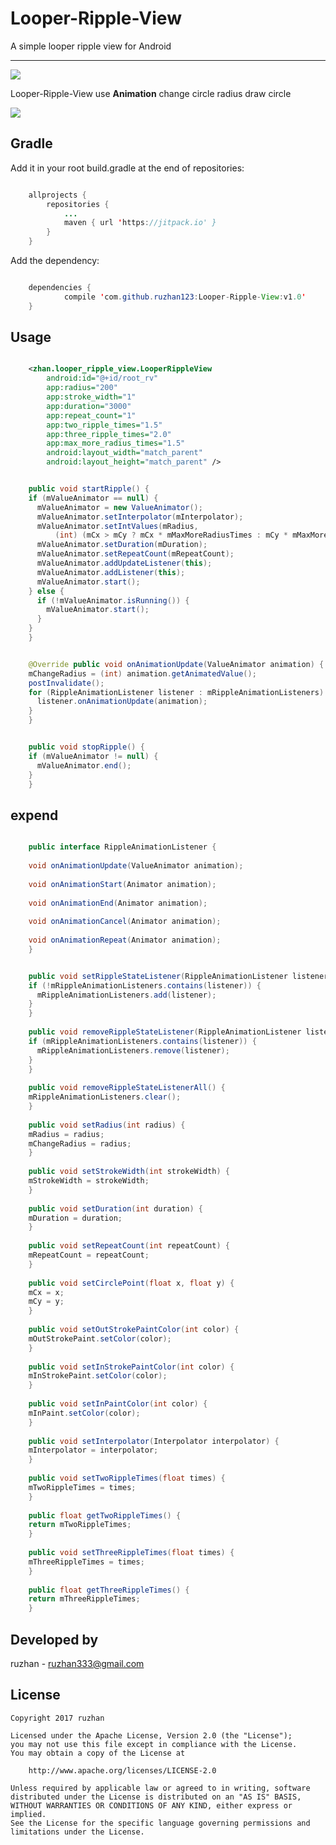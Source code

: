 
Looper-Ripple-View
===============

A simple looper ripple view for Android


-----


![](https://github.com/ruzhan123/RippleView/raw/master/gif/ripple.gif)




Looper-Ripple-View use **Animation** change circle radius draw circle

[![](https://jitpack.io/v/ruzhan123/Looper-Ripple-View.svg)](https://jitpack.io/#ruzhan123/Looper-Ripple-View)

Gradle
------

Add it in your root build.gradle at the end of repositories:


```java

	allprojects {
		repositories {
			...
			maven { url 'https://jitpack.io' }
		}
	}
```

Add the dependency:


```java

	dependencies {
	        compile 'com.github.ruzhan123:Looper-Ripple-View:v1.0'
	}
```

Usage
-----

```xml

	<zhan.looper_ripple_view.LooperRippleView
	    android:id="@+id/root_rv"
	    app:radius="200"
	    app:stroke_width="1"
	    app:duration="3000"
	    app:repeat_count="1"
	    app:two_ripple_times="1.5"
	    app:three_ripple_times="2.0"
	    app:max_more_radius_times="1.5"
	    android:layout_width="match_parent"
	    android:layout_height="match_parent" />
```

```java

	public void startRipple() {
	if (mValueAnimator == null) {
	  mValueAnimator = new ValueAnimator();
	  mValueAnimator.setInterpolator(mInterpolator);
	  mValueAnimator.setIntValues(mRadius,
	      (int) (mCx > mCy ? mCx * mMaxMoreRadiusTimes : mCy * mMaxMoreRadiusTimes));
	  mValueAnimator.setDuration(mDuration);
	  mValueAnimator.setRepeatCount(mRepeatCount);
	  mValueAnimator.addUpdateListener(this);
	  mValueAnimator.addListener(this);
	  mValueAnimator.start();
	} else {
	  if (!mValueAnimator.isRunning()) {
	    mValueAnimator.start();
	  }
	}
	}
```


```java

	@Override public void onAnimationUpdate(ValueAnimator animation) {
	mChangeRadius = (int) animation.getAnimatedValue();
	postInvalidate();
	for (RippleAnimationListener listener : mRippleAnimationListeners) {
	  listener.onAnimationUpdate(animation);
	}
	}
```

```java

	public void stopRipple() {
	if (mValueAnimator != null) {
	  mValueAnimator.end();
	}
	}
```

expend
-------


```java

	public interface RippleAnimationListener {
	
	void onAnimationUpdate(ValueAnimator animation);
	
	void onAnimationStart(Animator animation);
	
	void onAnimationEnd(Animator animation);
	
	void onAnimationCancel(Animator animation);
	
	void onAnimationRepeat(Animator animation);
	}
```

```java

	public void setRippleStateListener(RippleAnimationListener listener) {
	if (!mRippleAnimationListeners.contains(listener)) {
	  mRippleAnimationListeners.add(listener);
	}
	}
	
	public void removeRippleStateListener(RippleAnimationListener listener) {
	if (mRippleAnimationListeners.contains(listener)) {
	  mRippleAnimationListeners.remove(listener);
	}
	}
	
	public void removeRippleStateListenerAll() {
	mRippleAnimationListeners.clear();
	}
	
	public void setRadius(int radius) {
	mRadius = radius;
	mChangeRadius = radius;
	}
	
	public void setStrokeWidth(int strokeWidth) {
	mStrokeWidth = strokeWidth;
	}
	
	public void setDuration(int duration) {
	mDuration = duration;
	}
	
	public void setRepeatCount(int repeatCount) {
	mRepeatCount = repeatCount;
	}
	
	public void setCirclePoint(float x, float y) {
	mCx = x;
	mCy = y;
	}
	
	public void setOutStrokePaintColor(int color) {
	mOutStrokePaint.setColor(color);
	}
	
	public void setInStrokePaintColor(int color) {
	mInStrokePaint.setColor(color);
	}
	
	public void setInPaintColor(int color) {
	mInPaint.setColor(color);
	}
	
	public void setInterpolator(Interpolator interpolator) {
	mInterpolator = interpolator;
	}
	
	public void setTwoRippleTimes(float times) {
	mTwoRippleTimes = times;
	}
	
	public float getTwoRippleTimes() {
	return mTwoRippleTimes;
	}
	
	public void setThreeRippleTimes(float times) {
	mThreeRippleTimes = times;
	}
	
	public float getThreeRippleTimes() {
	return mThreeRippleTimes;
	}

```

Developed by
-------

 ruzhan - <a href='javascript:'>ruzhan333@gmail.com</a>


License
-------

    Copyright 2017 ruzhan

    Licensed under the Apache License, Version 2.0 (the "License");
    you may not use this file except in compliance with the License.
    You may obtain a copy of the License at

        http://www.apache.org/licenses/LICENSE-2.0

    Unless required by applicable law or agreed to in writing, software
    distributed under the License is distributed on an "AS IS" BASIS,
    WITHOUT WARRANTIES OR CONDITIONS OF ANY KIND, either express or implied.
    See the License for the specific language governing permissions and
    limitations under the License.
